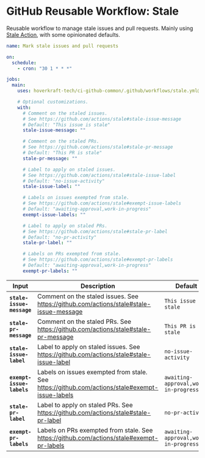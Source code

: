 <!-- start title -->

# GitHub Reusable Workflow: Stale

<!-- end title -->
<!-- start description -->

Reusable workflow to manage stale issues and pull requests.
Mainly using [Stale Action](https://github.com/actions/stale), with some opinionated defaults.

<!-- end description -->
<!-- start contents -->
<!-- end contents -->
<!-- start usage -->

```yaml
name: Mark stale issues and pull requests

on:
  schedule:
    - cron: "30 1 * * *"

jobs:
  main:
    uses: hoverkraft-tech/ci-github-common/.github/workflows/stale.yml@main

    # Optional customizations.
    with:
      # Comment on the staled issues.
      # See https://github.com/actions/stale#stale-issue-message
      # Default: "This issue is stale"
      stale-issue-message: ""

      # Comment on the staled PRs.
      # See https://github.com/actions/stale#stale-pr-message
      # Default: "This PR is stale"
      stale-pr-message: ""

      # Label to apply on staled issues.
      # See https://github.com/actions/stale#stale-issue-label
      # Default: "no-issue-activity"
      stale-issue-label: ""

      # Labels on issues exempted from stale.
      # See https://github.com/actions/stale#exempt-issue-labels
      # Default: "awaiting-approval,work-in-progress"
      exempt-issue-labels: ""

      # Label to apply on staled PRs.
      # See https://github.com/actions/stale#stale-pr-label
      # Default: "no-pr-activity"
      stale-pr-label: ""

      # Labels on PRs exempted from stale.
      # See https://github.com/actions/stale#exempt-pr-labels
      # Default: "awaiting-approval,work-in-progress"
      exempt-pr-labels: ""
```

<!-- end usage -->
<!-- start inputs -->

| **Input**                            | **Description**                                                                                | **Default**                                     | **Required** |
| ------------------------------------ | ---------------------------------------------------------------------------------------------- | ----------------------------------------------- | ------------ |
| **<code>stale-issue-message</code>** | Comment on the staled issues. See https://github.com/actions/stale#stale-issue-message         | <code>This issue is stale</code>                | **false**    |
| **<code>stale-pr-message</code>**    | Comment on the staled PRs. See https://github.com/actions/stale#stale-pr-message               | <code>This PR is stale</code>                   | **false**    |
| **<code>stale-issue-label</code>**   | Label to apply on staled issues. See https://github.com/actions/stale#stale-issue-label        | <code>no-issue-activity</code>                  | **false**    |
| **<code>exempt-issue-labels</code>** | Labels on issues exempted from stale. See https://github.com/actions/stale#exempt-issue-labels | <code>awaiting-approval,work-in-progress</code> | **false**    |
| **<code>stale-pr-label</code>**      | Label to apply on staled PRs. See https://github.com/actions/stale#stale-pr-label              | <code>no-pr-activity</code>                     | **false**    |
| **<code>exempt-pr-labels</code>**    | Labels on PRs exempted from stale. See https://github.com/actions/stale#exempt-pr-labels       | <code>awaiting-approval,work-in-progress</code> | **false**    |

<!-- end inputs -->
<!-- start outputs -->
<!-- end outputs -->
<!-- start [.github/ghadocs/examples/] -->
<!-- end [.github/ghadocs/examples/] -->
